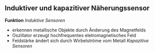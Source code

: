 ## Induktiver und kapazitiver Näherungssensor

**Funktion**
*Induktive Sensoren*
- erkennen metallische Objekte durch Änderung des Magnetfelds
- Oszillator erzeugt hochfrequentes eletromagnetisches Feld
- Feldstärke ändert sich durch Wirbelströme vom Metall
*Kapazitive Sensoren*

